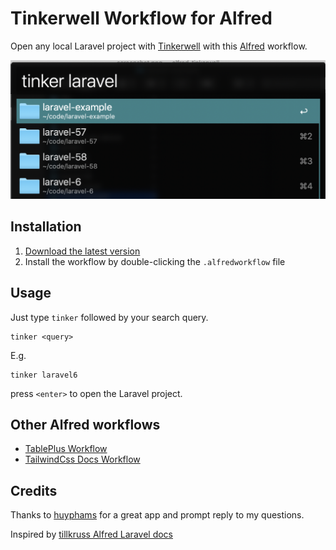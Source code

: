 # Tinkerwell Workflow for Alfred

Open any local Laravel project with [Tinkerwell](https://tinkerwell.app) with this [Alfred](https://www.alfredapp.com) workflow.

![Screenshot](screenshot.png)

## Installation

1. [Download the latest version](https://github.com/chrisrenga/alfred-tinkerwell/releases/latest)
2. Install the workflow by double-clicking the `.alfredworkflow` file

## Usage

Just type `tinker` followed by your search query.

```
tinker <query>
```

E.g.
```
tinker laravel6
```

press `<enter>` to open the Laravel project.

## Other Alfred workflows

- [TablePlus Workflow](https://github.com/chrisrenga/alfred-tableplus)
- [TailwindCss Docs Workflow](https://github.com/chrisrenga/alfred-tailwindcss-docs)

## Credits
Thanks to [huyphams](https://github.com/huyphams) for a great app and prompt reply to my questions.

Inspired by [tillkruss Alfred Laravel docs](https://github.com/tillkruss/alfred-laravel-docs)